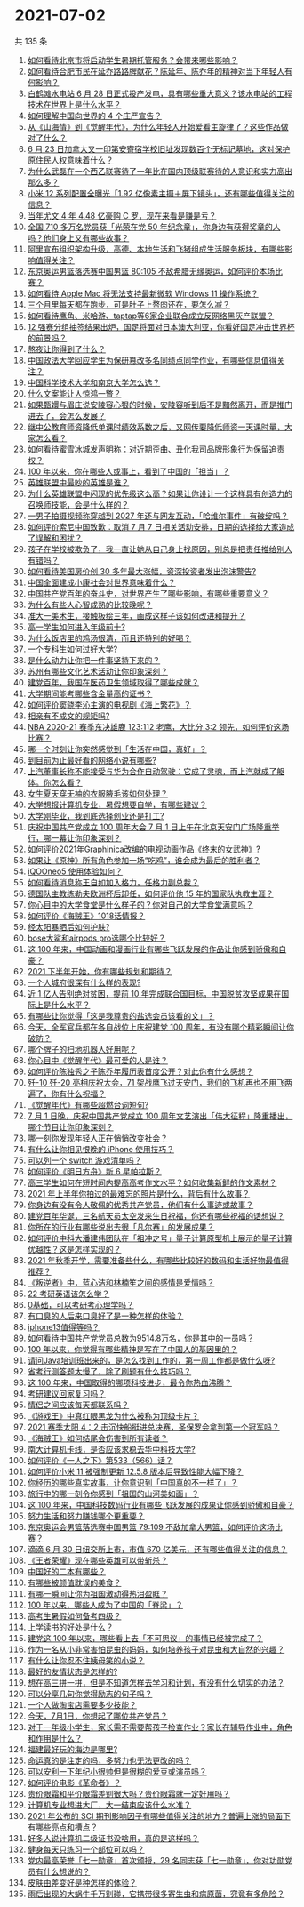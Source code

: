 # 2021-07-02

共 135 条

<!-- BEGIN -->
<!-- 最后更新时间 Fri Jul 02 2021 21:10:08 GMT+0800 (China Standard Time) -->

1. [如何看待北京市将启动学生暑期托管服务？会带来哪些影响？](https://www.zhihu.com/question/469489339)
2. [如何看待合肥市民在延乔路路牌献花？陈延年、陈乔年的精神对当下年轻人有何影响？](https://www.zhihu.com/question/469128325)
3. [白鹤滩水电站 6 月 28
   日正式投产发电，具有哪些重大意义？该水电站的工程技术在世界上是什么水平？](https://www.zhihu.com/question/468406905)
4. [如何理解中国向世界的 4 个庄严宣告？](https://www.zhihu.com/question/469269512)
5. [从《山海情》到《觉醒年代》，为什么年轻人开始爱看主旋律了？这些作品做对了什么？](https://www.zhihu.com/question/469250416)
6. [6 月 23
   日加拿大又一印第安寄宿学校旧址发现数百个无标记墓地，这对保护原住民人权意味着什么？](https://www.zhihu.com/question/466975825)
7. [为什么武磊在一个西乙联赛待了一年比在国内顶级联赛待的人意识和实力高出那么多？](https://www.zhihu.com/question/465328241)
8. [小米 12 系列配置全曝光「1.92
   亿像素主摄＋屏下镜头」，还有哪些值得关注的信息？](https://www.zhihu.com/question/468724694)
9. [当年尤文 4 年 4.48 亿豪购 C 罗，现在来看是赚是亏？](https://www.zhihu.com/question/460546114)
10. [全国 710 多万名党员获「光荣在党 50
    年纪念章」，你身边有获得奖章的人吗？他们身上又有哪些故事？](https://www.zhihu.com/question/469220759)
11. [阿里宣布组织架构升级，高德、本地生活和飞猪组成生活服务板块，有哪些影响值得关注？](https://www.zhihu.com/question/469485942)
12. [东京奥运男篮落选赛中国男篮 80:105
    不敌希腊无缘奥运，如何评价本场比赛？](https://www.zhihu.com/question/469450593)
13. [如何看待 Apple Mac 将无法支持最新微软 Windows 11
    操作系统？](https://www.zhihu.com/question/468831434)
14. [三个月里每天都在跑步，可是肚子上赘肉还在，要怎么减？](https://www.zhihu.com/question/30622462)
15. [如何看待鹰角、米哈游、taptap等6家企业联合成立反网络黑灰产联盟？](https://www.zhihu.com/question/469151321)
16. [12
    强赛分组抽签结果出炉，国足将面对日本澳大利亚，你看好国足冲击世界杯的前景吗？](https://www.zhihu.com/question/469309297)
17. [熬夜让你得到了什么？](https://www.zhihu.com/question/466329074)
18. [中国政法大学回应学生为保研篡改多名同绩点同学作业，有哪些信息值得关注？](https://www.zhihu.com/question/468030220)
19. [中国科学技术大学和南京大学怎么选？](https://www.zhihu.com/question/467774201)
20. [什么文案能让人惊鸿一瞥？](https://www.zhihu.com/question/451181423)
21. [如果甄嬛与眉庄说安陵容心狠的时候，安陵容听到后不是黯然离开，而是推门进去了，会怎么发展？](https://www.zhihu.com/question/467899688)
22. [继中公教育师资降低单课时绩效系数之后，又网传要降低师资一天课时量，大家怎么看？](https://www.zhihu.com/question/468896563)
23. [如何看待蜜雪冰城发声明称：对近期歪曲、丑化我司品牌形象行为保留追责权？](https://www.zhihu.com/question/469115341)
24. [100 年以来，你在哪些人或事上，看到了中国的「担当」？](https://www.zhihu.com/question/469083054)
25. [英雄联盟中最吵的英雄是谁？](https://www.zhihu.com/question/463184822)
26. [为什么英雄联盟中闪现的优先级这么高？如果让你设计一个这样具有创造力的召唤师技能，会是什么样的？](https://www.zhihu.com/question/462353798)
27. [一男子拍摄视频称穿越到 2027
    年还与网友互动，「哈维尔事件」有破绽吗？](https://www.zhihu.com/question/466675842)
28. [如何评价索尼中国致歉：取消 7 月 7
    日相关活动安排，日期的选择给大家造成了误解和困扰？](https://www.zhihu.com/question/469292670)
29. [孩子在学校被欺负了，我一直让她从自己身上找原因，别总是把责任推给别人有错吗？](https://www.zhihu.com/question/467309194)
30. [如何看待美国房价创 30 多年最大涨幅，资深投资者发出泡沫警告?](https://www.zhihu.com/question/468992825)
31. [中国全面建成小康社会对世界意味着什么？](https://www.zhihu.com/question/469243529)
32. [中国共产党百年的奋斗史，对世界产生了哪些影响，有哪些重要意义？](https://www.zhihu.com/question/469274581)
33. [为什么有些人心智成熟的比较晚呢？](https://www.zhihu.com/question/283077831)
34. [准大一美术生，接触板绘三年，画成这样子该如何改进和提升？](https://www.zhihu.com/question/468285218)
35. [高一学生如何进入年级前十?](https://www.zhihu.com/question/426078063)
36. [为什么饭店里的鸡汤很清，而且还特别的好喝？](https://www.zhihu.com/question/437783371)
37. [一个专科生如何过好大学?](https://www.zhihu.com/question/465577553)
38. [是什么动力让你把一件事坚持下来的？](https://www.zhihu.com/question/469017080)
39. [苏州有哪些文化艺术活动让你印象深刻？](https://www.zhihu.com/question/468763984)
40. [建党百年，我国在医药卫生领域取得了哪些成就？](https://www.zhihu.com/question/468756547)
41. [大学期间能考哪些含金量高的证书？](https://www.zhihu.com/question/305150359)
42. [如何评价窦骁李沁主演的电视剧《海上繁花》？](https://www.zhihu.com/question/466748640)
43. [相亲有不成文的规矩吗?](https://www.zhihu.com/question/453068049)
44. [NBA 2020-21 赛季东决雄鹿 123:112 老鹰，大比分 3:2
    领先，如何评价这场比赛？](https://www.zhihu.com/question/469442531)
45. [哪一个时刻让你突然感觉到「生活在中国，真好」？](https://www.zhihu.com/question/446990478)
46. [到目前为止最好看的网络小说有哪些?](https://www.zhihu.com/question/309401257)
47. [上汽董事长称不能接受与华为合作自动驾驶：它成了灵魂，而上汽就成了躯体。你怎么看？](https://www.zhihu.com/question/469323054)
48. [女生夏天穿无袖的衣服腋毛该如何处理？](https://www.zhihu.com/question/49147353)
49. [大学想报计算机专业，暑假想要自学，有哪些建议？](https://www.zhihu.com/question/464771225)
50. [大学刚毕业，我到底选择创业还是打工?](https://www.zhihu.com/question/463825926)
51. [庆祝中国共产党成立 100 周年大会 7 月 1
    日上午在北京天安门广场隆重举行，哪一幕让你印象深刻？](https://www.zhihu.com/question/469219832)
52. [如何评价2021年Graphinica改编的电视动画作品《终末的女武神》?](https://www.zhihu.com/question/464238824)
53. [如果让《原神》所有角色参加一场“吃鸡”，谁会成为最后的胜利者？](https://www.zhihu.com/question/467989699)
54. [iQOOneo5 使用体验如何？](https://www.zhihu.com/question/453142804)
55. [如何看待消息称王自如加入格力，任格力副总裁？](https://www.zhihu.com/question/465492294)
56. [德国队主教练勒夫欧洲杯后卸任，如何评价他 15
    年的国家队执教生涯？](https://www.zhihu.com/question/468951189)
57. [你心目中的大学食堂是什么样子的？你对自己的大学食堂满意吗？](https://www.zhihu.com/question/468413171)
58. [如何评价《海贼王》1018话情报？](https://www.zhihu.com/question/468882554)
59. [经太阳暴晒后如何护肤?](https://www.zhihu.com/question/459581662)
60. [bose大鲨和airpods pro选哪个比较好？](https://www.zhihu.com/question/448283010)
61. [这 100
    年来，中国动画和漫画行业有哪些飞跃发展的作品让你感到骄傲和自豪？](https://www.zhihu.com/question/469245060)
62. [2021 下半年开始，你有哪些规划和期待？](https://www.zhihu.com/question/469485176)
63. [一个人城府很深有什么样的表现?](https://www.zhihu.com/question/30478446)
64. [近 1 亿人告别绝对贫困，提前 10
    年完成联合国目标，中国脱贫攻坚成果在国际上是什么水平？](https://www.zhihu.com/question/446264543)
65. [有哪些让你觉得「这是我尊贵的盐选会员该看的文」？](https://www.zhihu.com/question/469477579)
66. [今天，全军官兵都在各自战位上庆祝建党 100
    周年，有没有哪个精彩瞬间让你破防？](https://www.zhihu.com/question/469245739)
67. [哪个牌子的扫地机器人好用呢？](https://www.zhihu.com/question/278037886)
68. [你心目中《觉醒年代》最可爱的人是谁？](https://www.zhihu.com/question/461358216)
69. [如何评价陈独秀之子陈乔年履历表首度公开？对此你有什么感想？](https://www.zhihu.com/question/464933522)
70. [歼-10 歼-20 亮相庆祝大会，71
    架战鹰飞过天安门，我们的飞机再也不用飞两遍了，你有什么祝福？](https://www.zhihu.com/question/469230952)
71. [《觉醒年代》有哪些超燃台词短句?](https://www.zhihu.com/question/463340352)
72. [7 月 1 日晚，庆祝中国共产党成立 100
    周年文艺演出「伟大征程」隆重播出，哪个节目让你印象深刻？](https://www.zhihu.com/question/469370926)
73. [哪一刻你发现年轻人正在悄悄改变社会？](https://www.zhihu.com/question/447184915)
74. [有什么让你相见恨晚的 iPhone 使用技巧？](https://www.zhihu.com/question/33734678)
75. [可以列一个 switch 游戏清单吗？](https://www.zhihu.com/question/454703059)
76. [如何评价《明日方舟》新 6 星帕拉斯？](https://www.zhihu.com/question/468822021)
77. [高三学生如何在短时间内提高高考作文水平？如何收集新鲜的作文素材？](https://www.zhihu.com/question/20545734)
78. [2021 年上半年你拍过的最难忘的照片是什么，背后有什么故事？](https://www.zhihu.com/question/469312329)
79. [你身边有没有令人敬佩的优秀共产党员，他们有什么事迹或故事？](https://www.zhihu.com/question/460118406)
80. [建党百年华诞，三名航天员太空发来生日祝福，你还有哪些祝福的话想说？](https://www.zhihu.com/question/469119958)
81. [你所在的行业有哪些说出去很「凡尔赛」的发展成果？](https://www.zhihu.com/question/447184680)
82. [如何评价中科大潘建伟团队在「祖冲之号」量子计算原型机上展示的量子计算优越性？这是怎样实现的？](https://www.zhihu.com/question/468741820)
83. [2021
    年秋季开学，需要准备些什么，有哪些比较好的数码和生活好物最值得推荐？](https://www.zhihu.com/question/468815943)
84. [《叛逆者》中，蓝心洁和林楠笙之间的感情是爱情吗？](https://www.zhihu.com/question/468148621)
85. [22 考研英语该怎么学？](https://www.zhihu.com/question/468763233)
86. [0基础，可以考研考心理学吗？](https://www.zhihu.com/question/454143796)
87. [有口臭的人后来口臭好了是一种怎样的体验？](https://www.zhihu.com/question/39027318)
88. [iphone13值得等吗？](https://www.zhihu.com/question/445568012)
89. [如何看待中国共产党党员总数为9514.8万名，你是其中的一员吗？](https://www.zhihu.com/question/469009557)
90. [100 年以来，你觉得有哪些精神是写在了中国人的基因里的？](https://www.zhihu.com/question/468804235)
91. [请问Java培训班出来的，是怎么找到工作的，第一周工作都是做什么呀?](https://www.zhihu.com/question/445535341)
92. [省考行测答题太慢了，除了刷题有什么技巧吗？](https://www.zhihu.com/question/378474843)
93. [这 100 年来，中国取得的哪项科技进步，最令你热血沸腾？](https://www.zhihu.com/question/469247582)
94. [考研建议回家复习吗？](https://www.zhihu.com/question/436085854)
95. [情侣之间应该每天都联系吗？](https://www.zhihu.com/question/447408356)
96. [《游戏王》中真红眼黑龙为什么被称为顶级卡片？](https://www.zhihu.com/question/24348322)
97. [2021 赛季太阳 4：2
    击沉快船挺进总决赛，圣保罗会拿到第一个冠军吗？](https://www.zhihu.com/question/469262115)
98. [《海贼王》如何结尾会伤害到所有读者？](https://www.zhihu.com/question/453888306)
99. [南大计算机卡线，是否应该求稳去华中科技大学?](https://www.zhihu.com/question/467391928)
100. [如何评价《一人之下》第533（566）话？](https://www.zhihu.com/question/469386521)
101. [如何评价小米 11 被强制更新 12.5.8
     版本后导致性能大幅下降？](https://www.zhihu.com/question/466557336)
102. [你经历的哪些真实故事，让你意识到「中国真的不一样了」？](https://www.zhihu.com/question/429896850)
103. [旅行中的哪一刻令你感到「祖国的山河美如画」？](https://www.zhihu.com/question/468764145)
104. [这 100
     年来，中国科技数码行业有哪些飞跃发展的成果让你感到骄傲和自豪？](https://www.zhihu.com/question/468832684)
105. [努力生活和努力赚钱哪个更重要？](https://www.zhihu.com/question/466534018)
106. [东京奥运会男篮落选赛中国男篮 79:109
     不敌加拿大男篮，如何评价这场比赛？](https://www.zhihu.com/question/469226684)
107. [滴滴 6 月 30 日纽交所上市，市值 670
     亿美元，还有哪些值得关注的信息？](https://www.zhihu.com/question/469170831)
108. [《王者荣耀》现在哪些英雄可以带斩杀？](https://www.zhihu.com/question/466600116)
109. [中国好的二本有哪些？](https://www.zhihu.com/question/282553012)
110. [有哪些被颜值耽误的美食？](https://www.zhihu.com/question/463302536)
111. [有哪一瞬间让你为祖国激动得热泪盈眶？](https://www.zhihu.com/question/276636947)
112. [100 年以来，哪些人成为了中国的「脊梁」？](https://www.zhihu.com/question/469067940)
113. [高考生暑假如何备考四级？](https://www.zhihu.com/question/464509224)
114. [上学读书的好处是什么？](https://www.zhihu.com/question/466708151)
115. [建党这 100
     年以来，哪些看上去「不可思议」的事情已经被完成了？](https://www.zhihu.com/question/468798487)
116. [作为一名从小非常害怕昆虫的妈妈，如何培养孩子对昆虫和大自然的兴趣？](https://www.zhihu.com/question/468299114)
117. [有什么让你忍不住姨母笑的小说？](https://www.zhihu.com/question/443447926)
118. [最好的友情状态是怎样的?](https://www.zhihu.com/question/24091183)
119. [想在高三拼一拼，但是不知道怎样去学习和计划，有没有什么切实的办法？](https://www.zhihu.com/question/467995879)
120. [可以分享几句你觉得励志的句子吗？](https://www.zhihu.com/question/462684741)
121. [一个人做淘宝店需要多少技能？](https://www.zhihu.com/question/21030919)
122. [今天，7月1日，你想起了哪位共产党员？](https://www.zhihu.com/question/469216571)
123. [对于一年级小学生，家长需不需要帮孩子检查作业？家长在辅导作业中，角色和作用是什么？](https://www.zhihu.com/question/466551332)
124. [福建最好玩的海边是哪里?](https://www.zhihu.com/question/463975941)
125. [命运真的是注定的吗，多努力也无法更改的吗？](https://www.zhihu.com/question/468059308)
126. [可以安利一下年纪小很帅但是很糊的爱豆或演员吗？](https://www.zhihu.com/question/458588894)
127. [如何评价电影《革命者》？](https://www.zhihu.com/question/457600870)
128. [贵价眼霜和平价眼霜差别很大吗？贵价眼霜就一定好用吗？](https://www.zhihu.com/question/309788732)
129. [计算机专业想进大厂，大一结束应该什么水准？](https://www.zhihu.com/question/450241362)
130. [2021 年公布的 SCI
     期刊影响因子有哪些值得关注的地方？普遍上涨的局面下有哪些亮点和槽点？](https://www.zhihu.com/question/469074125)
131. [好多人说计算机二级证书没啥用，真的是这样吗？](https://www.zhihu.com/question/432050455)
132. [健身每天只练习一个部位可以吗？](https://www.zhihu.com/question/402800360)
133. [党内最高荣誉「七一勋章」首次颁授，29
     名同志获「七一勋章」，你对功勋党员有什么想说的？](https://www.zhihu.com/question/468683456)
134. [皮肤由差变好是种怎样的体验？](https://www.zhihu.com/question/37375085)
135. [雨后出现的大蜗牛千万别碰，它携带很多寄生虫和病原菌，究竟有多危险？](https://www.zhihu.com/question/468733508)

<!-- END -->
